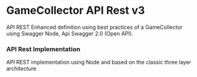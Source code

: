 # GameCollector API Rest v3

API REST Enhanced definition using best practices of a GameCollector using Swagger Node, Api Swagger 2.0 (Open API).

### API Rest Implementation

API REST implementation using Node and based on the classic three layer architecture

